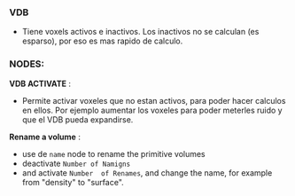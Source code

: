 ### VDB 

- Tiene voxels activos e inactivos. Los inactivos no se calculan (es esparso), por eso es mas rapido de calculo.


### NODES:

**VDB ACTIVATE** : 
- Permite activar voxeles que no estan activos, para poder hacer calculos en ellos. Por ejemplo aumentar los voxeles para poder meterles ruido y que el VDB pueda expandirse.


**Rename a volume** : 
  - use de `name` node to rename the primitive volumes
  - deactivate `Number of Namigns`
  - and activate `Number  of Renames`, and change the name, for example from "density" to "surface". 
